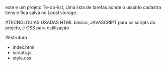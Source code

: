 este e um projeto To-do-list, Uma lista de tarefas 
aonde o usuário cadastra itens e fica salva no Local storage.

#TECNOLOGIAS USADAS
HTML básico, JAVASCRIPT para os scripts do projeto, e CSS para estilização

#Estrutura
* index.html
* scripts.js
* style.css


